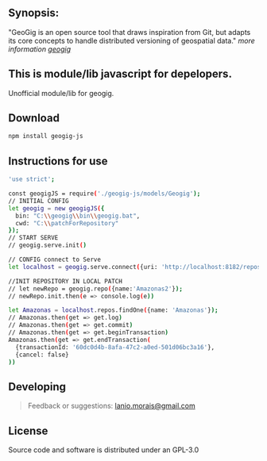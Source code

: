 
## Synopsis:
"GeoGig is an open source tool that draws inspiration from Git, but adapts its core concepts to handle distributed versioning of geospatial data." *more information [geogig](http://geogig.org/)*

## This is module/lib javascript for depelopers.
Unofficial module/lib for geogig.

## **Download**
```bash
npm install geogig-js
```

## Instructions for use
```bash
'use strict';

const geogigJS = require('./geogig-js/models/Geogig');
// INITIAL CONFIG
let geogig = new geogigJS({
  bin: "C:\\geogig\\bin\\geogig.bat",
  cwd: "C:\\patchForRepository"
});
// START SERVE
// geogig.serve.init()

// CONFIG connect to Serve
let localhost = geogig.serve.connect({uri: 'http://localhost:8182/repos'})

//INIT REPOSITORY IN LOCAL PATCH
// let newRepo = geogig.repo({name:'Amazonas2'});
// newRepo.init.then(e => console.log(e))

let Amazonas = localhost.repos.findOne({name: 'Amazonas'});
// Amazonas.then(get => get.log)
// Amazonas.then(get => get.commit)
// Amazonas.then(get => get.beginTransaction)
Amazonas.then(get => get.endTransaction(
  {transactionId: '60dc0d4b-8afa-47c2-a0ed-501d06bc3a16'},
  {cancel: false}
))
```


## **Developing**
> Feedback or suggestions: lanio.morais@gmail.com

## **License**

Source code and software is distributed under an GPL-3.0
